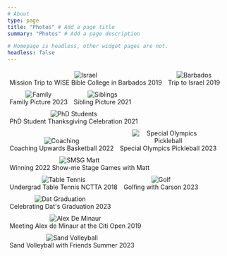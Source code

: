 ```yaml
---
# About
type: page
title: "Photos" # Add a page title
summary: "Photos" # Add a page description

# Homepage is headless, other widget pages are not.
headless: false
---
```


<style>
  figure {
    display: inline-block;
    margin: 5px; /* Adjust the margin to control the spacing between images */
    text-align: center;
  }

  img {
    max-width: 75%;
    height: auto;
  }
</style>

<figure>
  <img src="/media/Photos/CCH Barbados.jpg" alt="Israel">
  <figcaption>Mission Trip to WISE Bible College in Barbados 2019</figcaption>
</figure>

<figure>
  <img src="/media/Photos/CCH Israel.jpg" alt="Barbados">
  <figcaption>Trip to Israel 2019</figcaption>
</figure>

<figure>
  <img src="/media/Photos/Family Pictures Chicken Pickleball.jpg" alt="Family">
  <figcaption>Family Picture 2023</figcaption>
</figure>

<figure>
  <img src="/media/Photos/Sibling Gender Reveal.jpg" alt="Siblings">
  <figcaption>Sibling Picture 2021</figcaption>
</figure>

<figure>
  <img src="/media/Photos/PhD Student Thanksgiving.jpg" alt="PhD Students">
  <figcaption>PhD Student Thanksgiving Celebration 2021</figcaption>
</figure>

<figure>
  <img src="/media/Photos/Coaching.jpg" alt="Coaching">
  <figcaption>Coaching Upwards Basketball 2022</figcaption>
</figure>

<figure>
  <img src="/media/Photos/SpecialOlympicsPickleball.jpg" alt="Special Olympics Pickleball">
  <figcaption>Special Olympics Pickleball 2023</figcaption>
</figure>


<figure>
  <img src="/media/Photos/Matt Pickleball.jpg" alt="SMSG Matt">
  <figcaption>Winning 2022 Show-me Stage Games with Matt</figcaption>
</figure>

<figure>
  <img src="/media/Photos/Table Tennis.jpeg" alt="Table Tennis">
  <figcaption>Undergrad Table Tennis NCTTA 2018</figcaption>
</figure>

<figure>
  <img src="/media/Photos/Carson and Kyle Golf.jpg" alt="Golf">
  <figcaption>Golfing with Carson 2023</figcaption>
</figure>

<figure>
  <img src="/media/Photos/Dat Graduation.jpg" alt="Dat Graduation">
  <figcaption>Celebrating Dat's Graduation 2023</figcaption>
</figure>

<figure>
  <img src="/media/Photos/Alex de Minaur Citi Open.jpg" alt="Alex De Minaur">
  <figcaption>Meeting Alex de Minaur at the Citi Open 2019</figcaption>
</figure>

<figure>
  <img src="/media/Photos/Sand Volleyball 2023.jpg" alt="Sand Volleyball">
  <figcaption>Sand Volleyball with Friends Summer 2023</figcaption>
</figure>